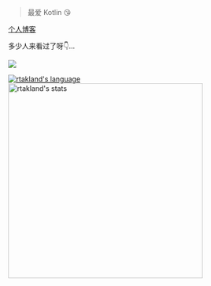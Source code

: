 > 最爱 Kotlin 😘

[个人博客](https://rtast.cn)

<div>
  <p>多少人来看过了呀👇...</p>
  <img src="https://counter.rtast.cn/RTAkland?theme=lewd">
</div>
  
<a href="https://github.com/RTAkland"><img src="https://readme-stats.rtast.cn/api/top-langs/?username=RTAkland&layout=compact&hide=javaScript,Astro,CSS,HTML,TypeScript" alt = "rtakland's language"></a>
<a href="https://github.com/RTAkland"><img src="https://readme-stats.rtast.cn/api?username=RTAkland&show_icons=true&count_private=true" alt="rtakland's stats" width=395></a>

